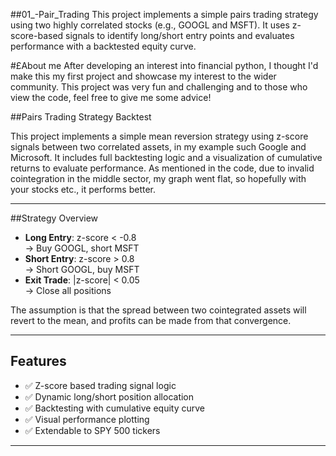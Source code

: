 ##01_-Pair_Trading
This project implements a simple pairs trading strategy using two highly correlated stocks (e.g., GOOGL and MSFT). It uses z-score-based signals to identify long/short entry points and evaluates performance with a backtested equity curve.

#£About me 
After developing an interest into financial python, I thought I'd make this my first project and showcase my interest to the wider community. This project was very fun and challenging and to those who view the code, feel free to give me some advice!


##Pairs Trading Strategy Backtest

This project implements a simple mean reversion strategy using z-score signals between two correlated assets, in my example such Google and Microsoft. It includes full backtesting logic and a visualization of cumulative returns to evaluate performance. As mentioned in the code, due to invalid cointegration in the middle sector, my graph went flat, so hopefully with your stocks etc., it performs better.

---

##Strategy Overview

- **Long Entry**: z-score < -0.8  
  → Buy GOOGL, short MSFT
- **Short Entry**: z-score > 0.8  
  → Short GOOGL, buy MSFT
- **Exit Trade**: |z-score| < 0.05  
  → Close all positions

The assumption is that the spread between two cointegrated assets will revert to the mean, and profits can be made from that convergence.

---

## Features

- ✅ Z-score based trading signal logic  
- ✅ Dynamic long/short position allocation  
- ✅ Backtesting with cumulative equity curve  
- ✅ Visual performance plotting  
- ✅ Extendable to SPY 500 tickers

---

